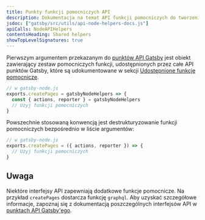 ```yaml
---
title: Punkty funkcji pomocniczych API
description: Dokumentacja na temat API funkcji pomocniczych do tworzenia punktów Gatsby wewnątrz warstwy danych GraphQL
jsdoc: ["gatsby/src/utils/api-node-helpers-docs.js"]
apiCalls: NodeAPIHelpers
contentsHeading: Shared helpers
showTopLevelSignatures: true
---
```


Pierwszym argumentem przekazanym do [punktów API Gatsby](/docs/node-apis/) jest obiekt zawierający zestaw pomocniczych funkcji, udostępnionych przez całe API punktów Gatsby, które są udokumentowane w sekcji [Udostępnione funkcje pomocnicze](#shared-helpers).

```javascript
// w gatsby-node.js
exports.createPages = gatsbyNodeHelpers => {
  const { actions, reporter } = gatsbyNodeHelpers
  // Użyj funkcji pomocniczych
}
```

Powszechnie stosowaną konwencją jest destrukturyzowanie funkcji pomocniczych bezpośrednio w liście argumentów:

```javascript
// w gatsby-node.js
exports.createPages = ({ actions, reporter }) => {
  // Użyj funkcji pomocniczych
}
```

## Uwaga

Niektóre interfejsy API zapewniają dodatkowe funkcje pomocnicze. Na przykład `createPages` dostarcza funkcję `graphql`. Aby uzyskać szczegółowe informacje, zapoznaj się z dokumentacją poszczególnych interfejsów API w [punktach API Gatsby'ego](/docs/node-apis/).
